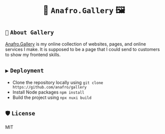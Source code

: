 <a href="https://gallery.anafro.ru/" target="_blank">
  <img src="https://raw.githubusercontent.com/anafro/anafro/main/Banners/Gallery-Hero.png" alt="">
</a>


<h1 align="center">🔮 <code>Anafro.Gallery</code> 🖼️</h1>

## `📖` `About Gallery`
[Anafro.Gallery](https://gallery.anafro.ru/) is my online collection of websites, pages, and online services I make. It is supposed to be a page that I could send to customers to show my frontend skills.

## `▶️` `Deployment`
* Clone the repository locally using `git clone https://github.com/anafro/gallery`
* Install Node packages `npm install`
* Build the project using `npx nuxi build`

## `🛡️` `License`
MIT
